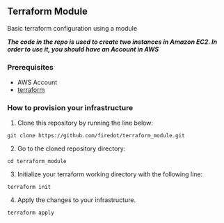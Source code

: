 ## Terraform Module

Basic terraform configuration using a module 


***The code in the repo is used to create two instances in 
    Amazon EC2. 
    In order to use it, you should have an Account in AWS***

### Prerequisites

   * AWS Account
   * [terraform](https://www.terraform.io/intro/getting-started/install.html)

### How to provision your infrastructure

1. Clone this repository by running the line below: 

```
git clone https://github.com/firedot/terraform_module.git 
```

2. Go to the cloned repository directory: 

```
cd terraform_module 
```

3. Initialize your terraform working directory with the following line: 

```
terraform init
```

4. Apply the changes to your infrastructure. 

```
terraform apply
```
